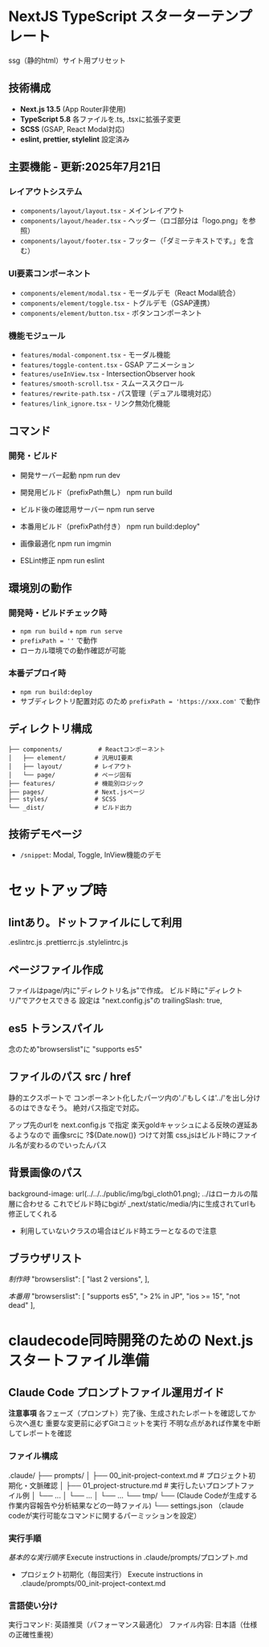 
# NextJS TypeScript スターターテンプレート
ssg（静的html）サイト用プリセット

## 技術構成
- **Next.js 13.5** (App Router非使用)
- **TypeScript 5.8** 各ファイルを.ts, .tsxに拡張子変更
- **SCSS** (GSAP, React Modal対応)
- **eslint, prettier, stylelint** 設定済み

## 主要機能 - 更新:2025年7月21日

### レイアウトシステム
- `components/layout/layout.tsx` - メインレイアウト
- `components/layout/header.tsx` - ヘッダー（ロゴ部分は「logo.png」を参照）
- `components/layout/footer.tsx` - フッター（「ダミーテキストです。」を含む）

### UI要素コンポーネント
- `components/element/modal.tsx` - モーダルデモ（React Modal統合）
- `components/element/toggle.tsx` - トグルデモ（GSAP連携）
- `components/element/button.tsx` - ボタンコンポーネント

### 機能モジュール
- `features/modal-component.tsx` - モーダル機能
- `features/toggle-content.tsx` - GSAP アニメーション
- `features/useInView.tsx` - IntersectionObserver hook
- `features/smooth-scroll.tsx` - スムーススクロール
- `features/rewrite-path.tsx` - パス管理（デュアル環境対応）
- `features/link_ignore.tsx` - リンク無効化機能

## コマンド

### 開発・ビルド

- 開発サーバー起動
npm run dev

- 開発用ビルド（prefixPath無し）
npm run build

- ビルド後の確認用サーバー
npm run serve

- 本番用ビルド（prefixPath付き）
npm run build:deploy"

- 画像最適化
npm run imgmin

- ESLint修正
npm run eslint


## 環境別の動作

### 開発時・ビルドチェック時
- `npm run build` + `npm run serve`
- `prefixPath = ''` で動作
- ローカル環境での動作確認が可能

### 本番デプロイ時
- `npm run build:deploy`
- サブディレクトリ配置対応 のため `prefixPath = 'https://xxx.com'` で動作

## ディレクトリ構成
```
├── components/          # Reactコンポーネント
│   ├── element/        # 汎用UI要素
│   ├── layout/         # レイアウト
│   └── page/           # ページ固有
├── features/           # 機能別ロジック
├── pages/              # Next.jsページ
├── styles/             # SCSS
└── _dist/              # ビルド出力
```

## 技術デモページ
- `/snippet`: Modal, Toggle, InView機能のデモ





# セットアップ時


## lintあり。ドットファイルにして利用
.eslintrc.js
.prettierrc.js
.stylelintrc.js


## ページファイル作成
ファイルはpage/内に"ディレクトリ名.js"で作成。
ビルド時に"ディレクトリ/"でアクセスできる
設定は "next.config.js"の
trailingSlash: true,


## es5 トランスパイル
念のため"browserslist"に "supports es5"


## ファイルのパス src / href
静的エクスポートで コンポーネント化したパーツ内の'./'もしくは'../'を出し分けるのはできなそう。
絶対パス指定で対応。

アップ先のurlを next.config.js で指定
楽天goldキャッシュによる反映の遅延あるようなので 画像srcに ?${Date.now()} つけて対策
css,jsはビルド時にファイル名が変わるのでいったんパス


## 背景画像のパス
background-image: url(../../../public/img/bgi_cloth01.png);
../はローカルの階層に合わせる
これでビルド時にbgiが _next/static/media/内に生成されてurlも修正してくれる
* 利用していないクラスの場合はビルド時エラーとなるので注意




## ブラウザリスト
*制作時*
  "browserslist": [
    "last 2 versions",
  ],

*本番用*
  "browserslist": [
    "supports es5",
    "> 2% in JP",
    "ios >= 15",
    "not dead"
  ],



# claudecode同時開発のための Next.js スタートファイル準備

## Claude Code プロンプトファイル運用ガイド

**注意事項**
各フェーズ（プロンプト）完了後、生成されたレポートを確認してから次へ進む
重要な変更前に必ずGitコミットを実行
不明な点があれば作業を中断してレポートを確認

### ファイル構成
.claude/
├── prompts/
│   ├── 00_init-project-context.md    # プロジェクト初期化・文脈確認
│   ├── 01_project-structure.md       # 実行したいプロンプトファイル例
│   └── ...
│   └── ...
│   └── ...
└── tmp/
└── (Claude Codeが生成する作業内容報告や分析結果などの一時ファイル)
└── settings.json （claude codeが実行可能なコマンドに関するパーミッションを設定）


### 実行手順

*基本的な実行順序*
Execute instructions in .claude/prompts/プロンプト.md

- プロジェクト初期化（毎回実行）
Execute instructions in .claude/prompts/00_init-project-context.md

### 言語使い分け

実行コマンド: 英語推奨（パフォーマンス最適化）
ファイル内容: 日本語（仕様の正確性重視）



